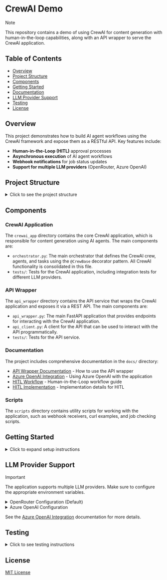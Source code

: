 # CrewAI Demo

> [!NOTE]
> This repository contains a demo of using CrewAI for content generation with human-in-the-loop capabilities, along with an API wrapper to serve the CrewAI application.

## Table of Contents

- [Overview](#overview)
- [Project Structure](#project-structure)
- [Components](#components)
- [Getting Started](#getting-started)
- [Documentation](#documentation)
- [LLM Provider Support](#llm-provider-support)
- [Testing](#testing)
- [License](#license)

## Overview

This project demonstrates how to build AI agent workflows using the CrewAI framework and expose them as a RESTful API. Key features include:

- **Human-in-the-Loop (HITL)** approval processes
- **Asynchronous execution** of AI agent workflows
- **Webhook notifications** for job status updates
- **Support for multiple LLM providers** (OpenRouter, Azure OpenAI)

## Project Structure

<details>
<summary>Click to see the project structure</summary>

```
crewai_demo/                  # Root project directory
│
├── crewai_app/               # CrewAI application
│   ├── orchestrator.py       # Main orchestrator for CrewAI using @CrewBase pattern
│   └── tests/                # Tests for CrewAI app
│
├── api_wrapper/              # API wrapper service
│   ├── api_wrapper.py        # Main API service
│   ├── api_client.py         # Client for the API
│   └── tests/                # Tests for API service
│
├── docs/                     # Documentation
│
├── scripts/                  # Utility scripts
│
├── .env.sample              # Environment variable templates
├── .env.azure.sample
└── requirements.txt         # Project dependencies
```
</details>

## Components

### CrewAI Application

The `crewai_app` directory contains the core CrewAI application, which is responsible for content generation using AI agents. The main components are:

- `orchestrator.py`: The main orchestrator that defines the CrewAI crew, agents, and tasks using the `@CrewBase` decorator pattern. All CrewAI functionality is consolidated in this file.
- `tests/`: Tests for the CrewAI application, including integration tests for different LLM providers.

### API Wrapper

The `api_wrapper` directory contains the API service that wraps the CrewAI application and exposes it via a REST API. The main components are:

- `api_wrapper.py`: The main FastAPI application that provides endpoints for interacting with the CrewAI application.
- `api_client.py`: A client for the API that can be used to interact with the API programmatically.
- `tests/`: Tests for the API service.

### Documentation

The project includes comprehensive documentation in the `docs/` directory:

- [API Wrapper Documentation](docs/api_wrapper_documentation.md) - How to use the API wrapper
- [Azure OpenAI Integration](docs/azure_openai_integration.md) - Using Azure OpenAI with the application
- [HITL Workflow](docs/HITL_WORKFLOW.md) - Human-in-the-Loop workflow guide
- [HITL Implementation](docs/HITL_IMPLEMENTATION.md) - Implementation details for HITL

### Scripts

The `scripts` directory contains utility scripts for working with the application, such as webhook receivers, curl examples, and job checking scripts.

## Getting Started

<details>
<summary>Click to expand setup instructions</summary>

1. **Clone the repository**
   ```bash
   git clone https://github.com/yourusername/crewai_demo.git
   cd crewai_demo
   ```

2. **Install dependencies**
   ```bash
   pip install -r requirements.txt
   ```

3. **Configure environment variables**
   ```bash
   cp .env.sample .env
   # Edit .env with your API keys and configuration
   ```

4. **Run the API wrapper**
   ```bash
   bash scripts/run_api.sh
   # Or directly with uvicorn:
   # uvicorn api_wrapper.api_wrapper:app --host 0.0.0.0 --port 8888 --reload
   ```

5. **Make a test request**
   ```bash
   curl -X POST http://localhost:8888/kickoff \
     -H "Content-Type: application/json" \
     -d '{
       "crew": "ContentCreationCrew",
       "inputs": {
         "topic": "Artificial Intelligence"
       }
     }'
   ```
</details>

## LLM Provider Support

> [!IMPORTANT]
> The application supports multiple LLM providers. Make sure to configure the appropriate environment variables.

<details>
<summary>OpenRouter Configuration (Default)</summary>

```bash
# In .env file
LLM_PROVIDER=openrouter
OPENAI_API_KEY=your_api_key_here
OPENAI_API_BASE=https://openrouter.ai/api/v1
OPENROUTER_MODEL=openai/gpt-4o-mini
```

Note: OpenRouter uses the `OPENAI_API_KEY` environment variable for authentication.
</details>

<details>
<summary>Azure OpenAI Configuration</summary>

```bash
# In .env file
LLM_PROVIDER=azure
AZURE_OPENAI_API_KEY=your_azure_api_key_here
AZURE_OPENAI_ENDPOINT=https://your-resource.openai.azure.com/
AZURE_OPENAI_API_VERSION=2023-05-15
AZURE_OPENAI_DEPLOYMENT_ID=gpt-35-turbo-0125
```
</details>

See the [Azure OpenAI Integration](docs/azure_openai_integration.md) documentation for more details.

## Testing

<details>
<summary>Click to see testing instructions</summary>

To test the CrewAI application with different LLM providers:

```bash
# Test Azure OpenAI
python -m crewai_app.tests.test_azure_openai

# Test OpenRouter
python -m crewai_app.tests.test_openrouter

# Test CrewAI integration
python -m crewai_app.tests.test_crewai_integration
```
</details>

## License

[MIT License](LICENSE)
